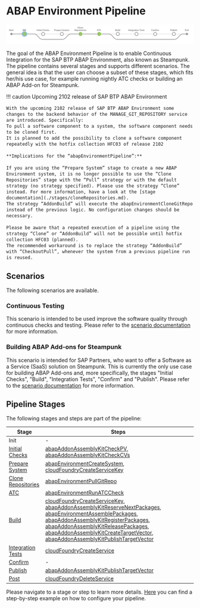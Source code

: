 # ABAP Environment Pipeline

![ABAP Environment Pipeline](../../images/abapPipelineOverview.png)

The goal of the ABAP Environment Pipeline is to enable Continuous Integration for the SAP BTP ABAP Environment, also known as Steampunk.
The pipeline contains several stages and supports different scenarios. The general idea is that the user can choose a subset of these stages, which fits her/his use case, for example running nightly ATC checks or building an ABAP Add-on for Steampunk.

!!! caution Upcoming 2102 release of SAP BTP ABAP Environment

    With the upcoming 2102 release of SAP BTP ABAP Environment some changes to the backend behavior of the MANAGE_GIT_REPOSITORY service are introduced. Specifically:
    To pull a software component to a system, the software component needs to be cloned first.
    It is planned to add the possibility to clone a software component repeatedly with the hotfix collection HFC03 of release 2102

    **Implications for the “abapEnvironmentPipeline”:**

    If you are using the “Prepare System” stage to create a new ABAP Environment system, it is no longer possible to use the “Clone Repositories” stage with the “Pull” strategy or with the default strategy (no strategy specified). Please use the strategy “Clone” instead. For more information, have a look at the [stage documentation](./stages/cloneRepositories.md).
    The strategy “AddonBuild” will execute the abapEnvironmentCloneGitRepo instead of the previous logic. No configuration changes should be necessary.

    Please be aware that a repeated execution of a pipeline using the strategy “Clone” or “AddonBuild” will not be possible until hotfix collection HFC03 (planned).
    The recommended workaround is to replace the strategy “AddonBuild” with “CheckoutPull”, whenever the system from a previous pipeline run is reused.

## Scenarios

The following scenarios are available.

### Continuous Testing

This scenario is intended to be used improve the software quality through continuous checks and testing. Please refer to the [scenario documentation](../../scenarios/abapEnvironmentTest.md) for more information.

### Building ABAP Add-ons for Steampunk

This scenario is intended for SAP Partners, who want to offer a Software as a Service (SaaS) solution on Steampunk. This is currently the only use case for building ABAP Add-ons and, more specifically, the stages "Initial Checks", "Build", "Integration Tests", "Confirm" and "Publish". Please refer to the [scenario documentation](../../scenarios/abapEnvironmentAddons.md) for more information.

## Pipeline Stages

The following stages and steps are part of the pipeline:

| Stage                    | Steps |
|--------------------------|-------|
| Init                     | -     |
| [Initial Checks](stages/initialChecks.md)           | [abapAddonAssemblyKitCheckPV](https://sap.github.io/jenkins-library/steps/abapAddonAssemblyKitCheckPV/), [abapAddonAssemblyKitCheckCVs](https://sap.github.io/jenkins-library/steps/abapAddonAssemblyKitCheckCVs/)|
| [Prepare System](stages/prepareSystem.md)           | [abapEnvironmentCreateSystem](https://sap.github.io/jenkins-library/steps/abapEnvironmentCreateSystem/), [cloudFoundryCreateServiceKey](https://sap.github.io/jenkins-library/steps/cloudFoundryCreateServiceKey/)|
| [Clone Repositories](stages/cloneRepositories.md)       | [abapEnvironmentPullGitRepo](https://sap.github.io/jenkins-library/steps/abapEnvironmentPullGitRepo/)|
| [ATC](stages/ATC.md)                      | [abapEnvironmentRunATCCheck](https://sap.github.io/jenkins-library/steps/abapEnvironmentRunATCCheck/)|
| [Build](stages/build.md)                    | [cloudFoundryCreateServiceKey](https://sap.github.io/jenkins-library/steps/cloudFoundryCreateServiceKey/), [abapAddonAssemblyKitReserveNextPackages](https://sap.github.io/jenkins-library/steps/abapAddonAssemblyKitReserveNextPackages/), [abapEnvironmentAssemblePackages](https://sap.github.io/jenkins-library/steps/abapEnvironmentAssemblePackages/), [abapAddonAssemblyKitRegisterPackages](https://sap.github.io/jenkins-library/steps/abapAddonAssemblyKitRegisterPackages/), [abapAddonAssemblyKitReleasePackages](https://sap.github.io/jenkins-library/steps/abapAddonAssemblyKitReleasePackages/), [abapAddonAssemblyKitCreateTargetVector](https://sap.github.io/jenkins-library/steps/abapAddonAssemblyKitCreateTargetVector/), [abapAddonAssemblyKitPublishTargetVector](https://sap.github.io/jenkins-library/steps/abapAddonAssemblyKitPublishTargetVector/)|
| [Integration Tests](stages/integrationTest.md)        | [cloudFoundryCreateService](https://sap.github.io/jenkins-library/steps/cloudFoundryCreateService/)|
| [Confirm](stages/confirm.md)                  | -     |
| [Publish](stages/publish.md)                  | [abapAddonAssemblyKitPublishTargetVector](https://sap.github.io/jenkins-library/steps/abapAddonAssemblyKitPublishTargetVector/)|
| [Post](stages/post.md)                     | [cloudFoundryDeleteService](https://sap.github.io/jenkins-library/steps/cloudFoundryDeleteService/)|

Please navigate to a stage or step to learn more details. [Here](configuration.md) you can find a step-by-step example on how to configure your pipeline.
